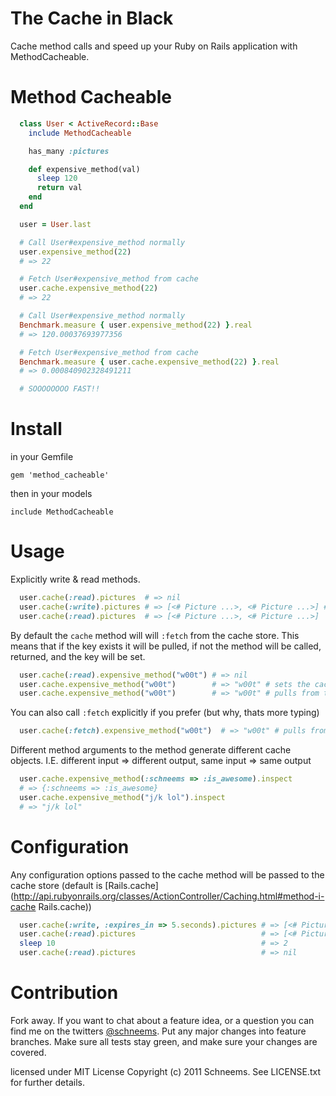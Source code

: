 The Cache in Black
==================
Cache method calls and speed up your Ruby on Rails application with MethodCacheable.

Method Cacheable
============

``` ruby
  class User < ActiveRecord::Base
    include MethodCacheable

    has_many :pictures

    def expensive_method(val)
      sleep 120
      return val
    end
  end

  user = User.last

  # Call User#expensive_method normally
  user.expensive_method(22)
  # => 22

  # Fetch User#expensive_method from cache
  user.cache.expensive_method(22)
  # => 22

  # Call User#expensive_method normally
  Benchmark.measure { user.expensive_method(22) }.real
  # => 120.00037693977356

  # Fetch User#expensive_method from cache
  Benchmark.measure { user.cache.expensive_method(22) }.real
  # => 0.000840902328491211

  # SOOOOOOOO FAST!!
```


Install
=======
in your Gemfile

    gem 'method_cacheable'

then in your models

    include MethodCacheable


Usage
========

Explicitly write & read methods.

``` ruby
  user.cache(:read).pictures  # => nil
  user.cache(:write).pictures # => [<# Picture ...>, <# Picture ...>] # refreshes the cache
  user.cache(:read).pictures  # => [<# Picture ...>, <# Picture ...>]
```

By default the `cache` method will will `:fetch` from the cache store. This means that if the key exists it will be pulled, if not the method will be called, returned, and the key will be set.

``` ruby
  user.cache(:read).expensive_method("w00t") # => nil
  user.cache.expensive_method("w00t")        # => "w00t" # sets the cache via :fetch
  user.cache.expensive_method("w00t")        # => "w00t" # pulls from the cache
```

You can also call `:fetch` explicitly if you prefer (but why, thats more typing)

``` ruby
  user.cache(:fetch).expensive_method("w00t")  # => "w00t" # pulls from the cache
```

Different method arguments to the method generate different cache objects. I.E. different input => different output, same input => same output

``` ruby
  user.cache.expensive_method(:schneems => :is_awesome).inspect
  # => {:schneems => :is_awesome}
  user.cache.expensive_method("j/k lol").inspect
  # => "j/k lol"
```

Configuration
=============

Any configuration options passed to the cache method will be passed to the cache store (default is [Rails.cache](http://api.rubyonrails.org/classes/ActionController/Caching.html#method-i-cache Rails.cache))

``` ruby
  user.cache(:write, :expires_in => 5.seconds).pictures # => [<# Picture ...>, #... ]
  user.cache(:read).pictures                            # => [<# Picture ...>, #... ]
  sleep 10                                              # => 2
  user.cache(:read).pictures                            # => nil
```


Contribution
============

Fork away. If you want to chat about a feature idea, or a question you can find me on the twitters [@schneems](http://twitter.com/schneems).  Put any major changes into feature branches. Make sure all tests stay green, and make sure your changes are covered.


licensed under MIT License
Copyright (c) 2011 Schneems. See LICENSE.txt for
further details.